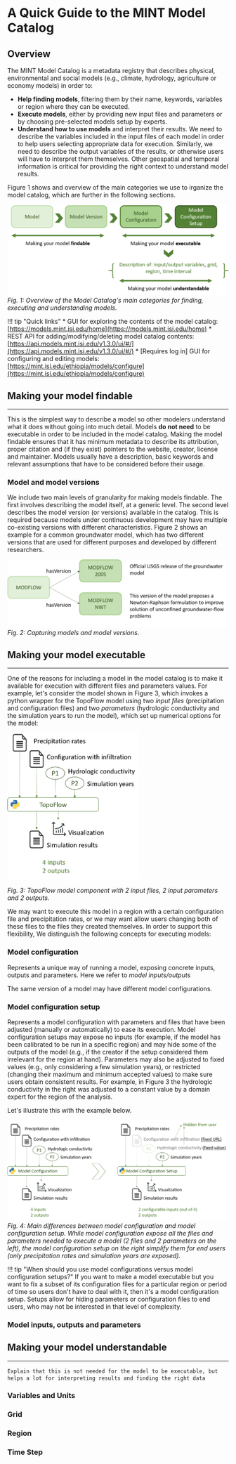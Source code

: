 # A Quick Guide to the MINT Model Catalog
## Overview
The MINT Model Catalog is a metadata registry that describes physical, environmental and social models (e.g., climate, hydrology, agriculture or economy models) in order to:

 * **Help finding models**, filtering them by their name, keywords, variables or region where they can be executed.
 * **Execute models**, either by providing new input files and parameters or by choosing pre-selected models setup by experts.  
 * **Understand how to use models** and interpret their results. We need to describe the variables included in the input files  of each model in order to help users selecting appropriate data for execution. Similarly, we need to describe the output variables of the results, or otherwise users will have to interpret them themselves. Other geospatial and temporal information is critical for providing the right context to understand model results.

Figure 1 shows and overview of the main categories we use to irganize the model catalog, which are further in the following sections.

![Overview of the Model Catalog capabilites](figures/overview.png "Overview of the model catalog")*Fig. 1: Overview of the Model Catalog's main categories  for finding, executing and understanding models.*

!!! tip "Quick links"
    * GUI for exploring the contents of the model catalog: [https://models.mint.isi.edu/home](https://models.mint.isi.edu/home)
    * REST API for adding/modifying/deleting model catalog contents: [https://api.models.mint.isi.edu/v1.3.0/ui/#/](https://api.models.mint.isi.edu/v1.3.0/ui/#/)
    * [Requires log in] GUI for configuring and editing models: [https://mint.isi.edu/ethiopia/models/configure](https://mint.isi.edu/ethiopia/models/configure)

## Making your model findable
--------
This is the simplest way to describe a model so other modelers understand what it does without going into much detail. Models **do not need** to be executable in order to be included in the model catalog. Making the model findable ensures that it has minimum metadata to describe its attribution, proper citation and (if they exist) pointers to the website, creator, license and maintainer. Models usually have a description, basic keywords and relevant assumptions that have to be considered before their usage.

### Model and model versions
We include two main levels of granularity for making models findable. The first involves describing the model itself, at a generic level. The second level describes the model version (or versions) available in the catalog. This is required because models under continuous development may have multiple co-existing versions with different characteristics. Figure 2 shows an example for a common groundwater model, which has two different versions that are used for different purposes and developed by different researchers.

![Model configuration versus model configuration setup](figures/version.png "Model configuration versus model configuration setup")*Fig. 2: Capturing models and model versions.*

## Making your model executable
--------
One of the reasons for including a model in the model catalog is to make it available for execution with different files and parameters values. For example, let's consider the model shown in Figure 3, which invokes a python wrapper for the TopoFlow model using two *input files* (precipitation and configuration files) and two *parameters* (hydrologic conductivity and the simulation years to run the model), which set up numerical options for the model:

<img src="figures/component.png" width="300">

*Fig. 3: TopoFlow model component with 2 input files, 2 input parameters and 2 outputs.*

We may want to execute this model in a region with a certain  configuration file and precipitation rates, or we may want allow users changing both of these files to the files they created themselves. In order to support this flexibility, 
We distinguish the following concepts for executing models: 

### Model configuration
Represents a unique way of running a model, exposing concrete inputs, outputs and parameters. Here we refer to *model inputs/outputs* 

The same version of a model may have different model configurations.

### Model configuration setup
Represents a model configuration with parameters and files that have been adjusted (manually or automatically) to ease its execution. Model configuration setups may expose no inputs (for example, if the model has been calibrated to be run in a specific region) and may hide some of the outputs of the model (e.g., if the creator if the setup considered them irrelevant for the region at hand). Parameters may also be adjusted to fixed values (e.g., only considering a few simulation years), or restricted (changing their maximum and minimum accepted values) to make sure users obtain consistent results. For example, in Figure 3 the hydrologic conductivity in the right was adjusted to a constant value by a domain expert for the region of the analysis. 

Let's illustrate this with the example below.

![Model configuration versus model configuration setup](figures/mc_ms.png "Model configuration versus model configuration setup")*Fig. 4: Main differences between model configuration and model configuration setup. While model configuration expose all the files and parameters needed to execute a model (2 files and 2 parameters on the left), the model configuration setup on the right simplify them for end users (only precipitation rates and simulation years are exposed).*

!!! tip "When should you use model configurations versus model configuration setups?"
    If you want to make a model executable but you want to fix a subset of its configuration files for a particular region or period of time so users don't have to deal with it, then it's a model configuration setup. Setups allow for hiding parameters or configuration files to end users, who may not be interested in that level of complexity.

### Model inputs, outputs and parameters

## Making your model understandable
--------

    Explain that this is not needed for the model to be executable, but helps a lot for interpreting results and finding the right data

### Variables and Units

### Grid

### Region

### Time Step